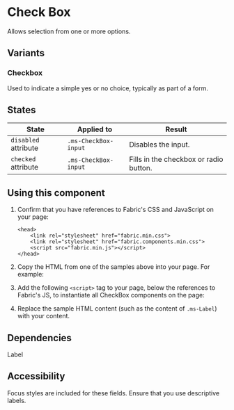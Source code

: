 # Check Box
Allows selection from one or more options.

## Variants

### Checkbox
Used to indicate a simple yes or no choice, typically as part of a form.

<!---
{{> CheckBoxElem props=CheckBoxModels.basic }}
{{> CheckBoxElem props=CheckBoxModels.checkboxDisabled }}
{{> CheckBoxElem props=CheckBoxModels.checkboxSelected }}
--->


## States
State | Applied to | Result
 --- | --- | ---
`disabled` attribute | `.ms-CheckBox-input` | Disables the input.
`checked` attribute | `.ms-CheckBox-input` | Fills in the checkbox or radio button.

## Using this component
1. Confirm that you have references to Fabric's CSS and JavaScript on your page:
    ```
    <head>
        <link rel="stylesheet" href="fabric.min.css">
        <link rel="stylesheet" href="fabric.components.min.css">
        <script src="fabric.min.js"></script>
    </head>
    ```
2. Copy the HTML from one of the samples above into your page. For example:
<!---
<pre>
    <code>
{{renderPartialPre "Checkbox" "CheckBoxElem" CheckBoxModels.basic false}}
    </code>
</pre>
--->
3. Add the following `<script>` tag to your page, below the references to Fabric's JS, to instantiate all CheckBox components on the page:
<!---
<pre>
    <code>
{{renderPartialPre "Checkbox" "CheckBoxJS" "" false}}
    </code>
</pre>
--->
4. Replace the sample HTML content (such as the content of `.ms-Label`) with your content.

## Dependencies
Label

## Accessibility
Focus styles are included for these fields. Ensure that you use descriptive labels.

<!---
{{> CheckBoxJS }}
--->